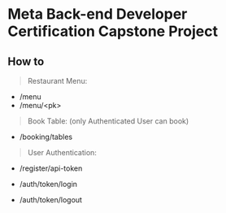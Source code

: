 # Meta Back-end Developer Certification Capstone Project

## How to

>Restaurant Menu:
- /menu
- /menu/\<pk>


>Book Table: (only Authenticated User can book)
- /booking/tables


>User Authentication:

- /register/api-token

- /auth/token/login

- /auth/token/logout
